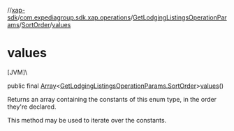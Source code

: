 //[xap-sdk](../../../../index.md)/[com.expediagroup.sdk.xap.operations](../../index.md)/[GetLodgingListingsOperationParams](../index.md)/[SortOrder](index.md)/[values](values.md)

# values

[JVM]\

public final [Array](https://kotlinlang.org/api/latest/jvm/stdlib/kotlin/-array/index.html)&lt;[GetLodgingListingsOperationParams.SortOrder](index.md)&gt;[values](values.md)()

Returns an array containing the constants of this enum type, in the order they're declared.

This method may be used to iterate over the constants.
